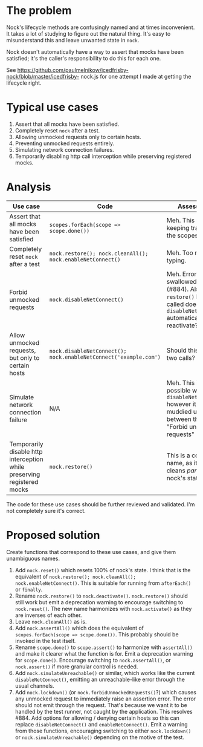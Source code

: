 # The problem

Nock's lifecycle methods are confusingly named and at times inconvenient. It
takes a lot of studying to figure out the natural thing. It's easy to
misunderstand this and leave unwanted state in `nock`.

Nock doesn't automatically have a way to assert that mocks have been
satisfied; it's the caller's responsibility to do this for each one.

See https://github.com/paulmelnikow/icedfrisby-nock/blob/master/icedfrisby-
nock.js for one attempt I made at getting the lifecycle right.

# Typical use cases

1. Assert that all mocks have been satisfied.
2. Completely reset `nock` after a test.
3. Allowing unmocked requests only to certain hosts.
4. Preventing unmocked requests entirely.
5. Simulating network connection failures.
6. Temporarily disabling http call interception while preserving registered mocks.

# Analysis

| Use case                                                                | Code                                                             | Assessment                                                                                                                     |
| ----------------------------------------------------------------------- | ---------------------------------------------------------------- | ------------------------------------------------------------------------------------------------------------------------------ |
| Assert that all mocks have been satisfied                               | `scopes.forEach(scope => scope.done())`                          | Meh. This requires keeping track of all the scopes.                                                                            |
| Completely reset `nock` after a test                                    | `nock.restore(); nock.cleanAll(); nock.enableNetConnect()`       | Meh. Too much typing.                                                                                                          |
| Forbid unmocked requests                                                | `nock.disableNetConnect()`                                       | Meh. Errors are swallowed up (#884). Also, if `restore()` has been called does `disableNetConnect()` automatically reactivate? |
| Allow unmocked requests, but only to certain hosts                      | `nock.disableNetConnect(); nock.enableNetConnect('example.com')` | Should this require two calls?                                                                                                 |
| Simulate network connection failure                                     | N/A                                                              | Meh. This is possible with `disableNetConnect()` however it's muddied up between this and "Forbid unmocked requests" (#884).   |
| Temporarily disable http interception while preserving registered mocks | `nock.restore()`                                                 | This is a confusing name, as it only cleans _part_ of nock's state.                                                            |

The code for these use cases should be further reviewed and validated. I'm not
completely sure it's correct.

# Proposed solution

Create functions that correspond to these use cases, and give them unambiguous names.

1. Add `nock.reset()` which resets 100% of nock's state. I think that is the
   equivalent of `nock.restore(); nock.cleanAll(); nock.enableNetConnect()`.
   This is suitable for running from `afterEach()` or `finally`.
2. Rename `nock.restore()` to `nock.deactivate()`. `nock.restore()` should
   still work but emit a deprecation warning to encourage switching to
   `nock.reset()`. The new name harmonizes with `nock.activate()` as they are
   inverses of each other.
3. Leave `nock.cleanAll()` as is.
4. Add `nock.assertAll()` which does the equivalent of
   `scopes.forEach(scope => scope.done())`. This probably should be invoked
   in the test itself.
5. Rename `scope.done()` to `scope.assert()` to harmonize with `assertAll()`
   and make it clearer what the function is for. Emit a deprecation warning for
   `scope.done()`. Encourage switching to `nock.assertAll()`, or `nock.assert()`
   if more granular control is needed.
6. Add `nock.simulateUnreachable()` or similar, which works like the current
   `disableNetConnect()`, emitting an unreachable-like error through the usual
   channels.
7. Add `nock.lockdown()` (or `nock.forbidUnmockedRequests()`?) which causes
   any unmocked request to immediately raise an assertion error. The error should
   not emit through the request. That's because we want it to be handled by the
   test runner, not caught by the application. This resolves #884. Add options
   for allowing / denying certain hosts so this can replace `disableNetConnect()`
   and `enableNetConnect()`. Emit a warning from those functions, encouraging
   switching to either `nock.lockdown()` or `nock.simulateUnreachable()`
   depending on the motive of the test.
